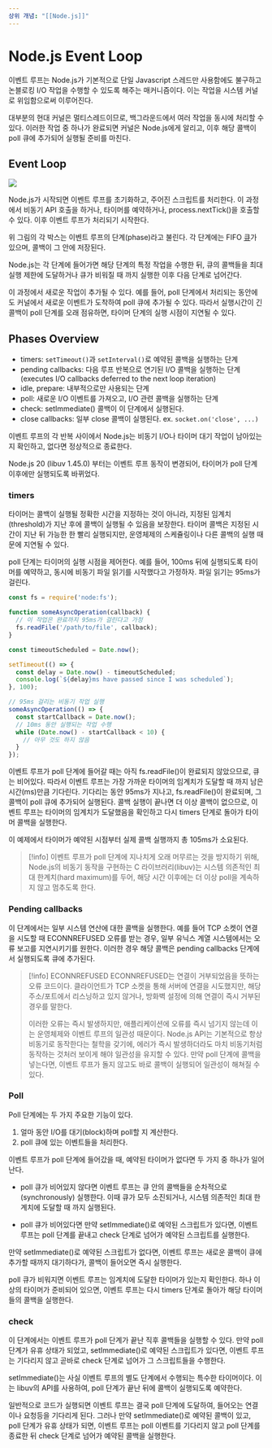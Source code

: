 ```yaml
---
상위 개념: "[[Node.js]]"
---
```

# Node.js Event Loop

이벤트 루프는 Node.js가 기본적으로 단일 Javascript 스레드만 사용함에도 불구하고 논블로킹 I/O 작업을 수행할 수 있도록 해주는 매커니즘이다. 이는 작업을 시스템 커널로 위임함으로써 이루어진다.

대부분의 현대 커널은 멀티스레드이므로, 백그라운드에서 여러 작업을 동시에 처리할 수 있다. 이러한 작업 중 하나가 완료되면 커널은 Node.js에게 알리고, 이후 해당 콜백이 poll 큐에 추가되어 실행될 준비를 마친다.

## Event Loop
![](https://i.imgur.com/uJX19Sp.png)

Node.js가 시작되면 이벤트 루프를 초기화하고, 주어진 스크립트를 처리한다. 이 과정에서 비동기 API 호출을 하거나, 타이머를 예약하거나, process.nextTick()을 호출할 수 있다. 이후 이벤트 루프가 처리되기 시작한다.

위 그림의 각 박스는 이벤트 루프의 단계(phase)라고 불린다. 각 단계에는 FIFO [큐](../../../Data%20Structure/Linear%20Data%20Structure/Queue.md)가 있으며, 콜백이 그 안에 저장된다. 

Node.js는 각 단계에 들어가면 해당 단계의 특정 작업을 수행한 뒤, 큐의 콜백들을 최대 실행 제한에 도달하거나 큐가 비워질 때 까지 실행한 이후 다음 단계로 넘어간다.

이 과정에서 새로운 작업이 추가될 수 있다. 예를 들어, poll 단계에서 처리되는 동안에도 커널에서 새로운 이벤트가 도착하여 poll 큐에 추가될 수 있다. 따라서 실행시간이 긴 콜백이 poll 단계를 오래 점유하면, 타이머 단계의 실행 시점이 지연될 수 있다. 

## Phases Overview
* timers: `setTimeout()`과 `setInterval()`로 예약된 콜백을 실행하는 단계
* pending callbacks: 다음 루프 반복으로 연기된 I/O 콜백을 실행하는 단계(executes I/O callbacks deferred to the next loop iteration)
* idle, prepare: 내부적으로만 사용되는 단계
* poll: 새로운 I/O 이벤트를 가져오고, I/O 관련 콜백을 실행하는 단계
* check: setImmediate() 콜백이 이 단계에서 실행된다.
* close callbacks: 일부 close 콜백이 실행된다. ex. `socket.on('close', ...)`

이벤트 루프의 각 반복 사이에서 Node.js는 비동기 I/O나 타이머 대기 작업이 남아있는지 확인하고, 없다면 정상적으로 종료한다.

Node.js 20 (libuv 1.45.0) 부터는 이벤트 루프 동작이 변경되어, 타이머가 poll 단계 이후에만 실행되도록 바뀌었다.

### timers
타이머는 콜백이 실행될 정확한 시간을 지정하는 것이 아니라, 지정된 임계치(threshold)가 지난 후에 콜백이 실행될 수 있음을 보장한다. 타이머 콜백은 지정된 시간이 지난 뒤 가능한 한 빨리 실행되지만, 운영체제의 스케쥴링이나 다른 콜백의 실행 때문에 지연될 수 있다.

poll 단계는 타이머의 실행 시점을 제어한다. 예를 들어, 100ms 뒤에 실행되도록 타이머를 예약하고, 동시에 비동기 파일 읽기를 시작했다고 가정하자. 파일 읽기는 95ms가 걸린다.

```javascript
const fs = require('node:fs');

function someAsyncOperation(callback) {
  // 이 작업은 완료까지 95ms가 걸린다고 가정
  fs.readFile('/path/to/file', callback);
}

const timeoutScheduled = Date.now();

setTimeout(() => {
  const delay = Date.now() - timeoutScheduled;
  console.log(`${delay}ms have passed since I was scheduled`);
}, 100);

// 95ms 걸리는 비동기 작업 실행
someAsyncOperation(() => {
  const startCallback = Date.now();
  // 10ms 동안 실행되는 작업 수행
  while (Date.now() - startCallback < 10) {
    // 아무 것도 하지 않음
  }
});
```

이벤트 루프가 poll 단계에 들어갈 때는 아직 fs.readFile()이 완료되지 않았으므로, 큐는 비어있다. 따라서 이벤트 루프는 가장 가까운 타이머의 임계치가 도달할 때 까지 남은 시간(ms)만큼 기다린다. 기다리는 동안 95ms가 지나고, fs.readFile()이 완료되며, 그 콜백이 poll 큐에 추가되어 실행된다. 콜백 실행이 끝나면 더 이상 콜백이 없으므로, 이벤트 루프는 타이머의 임계치가 도달했음을 확인하고 다시 timers 단계로 돌아가 타이머 콜백을 실행한다.

이 예제에서 타이머가 예약된 시점부터 실제 콜백 실행까지 총 105ms가 소요된다.

> [!info]
> 이벤트 루프가 poll 단계에 지나치게 오래 머무르는 것을 방지하기 위해, Node.js의 비동기 동작을 구현하는 C 라이브러리(libuv)는 시스템 의존적인 최대 한계치(hard maximum)를 두어, 해당 시간 이후에는 더 이상 poll을 계속하지 않고 멈추도록 한다.


### Pending callbacks
이 단계에서는 일부 시스템 연산에 대한 콜백을 실행한다. 예를 들어 TCP 소켓이 연결을 시도할 때 ECONNREFUSED 오류를 받는 경우, 일부 유닉스 계열 시스템에서는 오류 보고를 지연시키기를 원한다. 이러한 경우 해당 콜백은 pending callbacks 단계에서 실행되도록 큐에 추가된다.

> [!info] ECONNREFUSED
> ECONNREFUSED는 연결이 거부되었음을 뜻하는 오류 코드이다. 클라이언트가 TCP 소켓을 통해 서버에 연결을 시도했지만, 해당 주소/포트에서 리스닝하고 있지 않거나, 방화벽 설정에 의해 연결이 즉시 거부된 경우를 말한다.
> 
> 이러한 오류는 즉시 발생하지만, 애플리케이션에 오류를 즉시 넘기지 않는데 이는 운영체제와 이벤트 루프의 일관성 때문이다. Node.js API는 기본적으로 항상 비동기로 동작한다는 철학을 갖기에, 에러가 즉시 발생하더라도 마치 비동기처럼 동작하는 것처러 보이게 해야 일관성을 유지할 수 있다. 만약 poll 단계에 콜백을 넣는다면, 이벤트 루프가 돌지 않고도 바로 콜백이 실행되어 일관성이 해쳐질 수 있다.

### Poll
Poll 단계에는 두 가지 주요한 기능이 있다.

1. 얼마 동안 I/O를 대기(block)하며 poll할 지 계산한다.
2. poll 큐에 있는 이벤트들을 처리한다.

이벤트 루프가 poll 단계에 들어갔을 때, 예약된 타이머가 없다면 두 가지 중 하나가 일어난다.

* poll 큐가 비어있지 않다면
이벤트 루프는 큐 안의 콜백들을 순차적으로(synchronously) 실행한다. 이때 큐가 모두 소진되거나, 시스템 의존적인 최대 한계치에 도달할 때 까지 실행된다.

* poll 큐가 비어있다면
만약 setImmediate()로 예약된 스크립트가 있다면, 이벤트 루프는 poll 단계를 끝내고 check 단계로 넘어가 예약된 스크립트를 실행한다.

만약 setImmediate()로 예약된 스크립트가 없다면, 이벤트 루프는 새로운 콜백이 큐에 추가할 때까지 대기하다가, 콜백이 들어오면 즉시 실행한다.

poll 큐가 비워지면 이벤트 루프는 임계치에 도달한 타이머가 있는지 확인한다. 하나 이상의 타이머가 준비되어 있으면, 이벤트 루프는 다시 timers 단계로 돌아가 해당 타이머들의 콜백을 실행한다.

### check
이 단계에서는 이벤트 루프가 poll 단계가 끝난 직후 콜백들을 실행할 수 있다. 만약 poll 단계가 유휴 상태가 되었고, setImmediate()로 예약된 스크립트가 있다면, 이벤트 루프는 기다리지 않고 곧바로 check 단계로 넘어가 그 스크립트들을 수행한다.

setImmediate()는 사실 이벤트 루프의 별도 단계에서 수행되는 특수한 타이머이다. 이는 libuv의 API를 사용하여, poll 단계가 끝난 뒤에 콜백이 실행되도록 예약한다.

일반적으로 코드가 실행되면 이벤트 루프는 결국 poll 단계에 도달하여, 들어오는 연결이나 요청등을 기다리게 된다. 그러나 만약 setImmediate()로 예약된 콜백이 있고, poll 단계가 유휴 상태가 되면, 이벤트 루프는 poll 이벤트를 기다리지 않고 poll 단계를 종료한 뒤 check 단계로 넘어가 예약된 콜백을 실행한다.